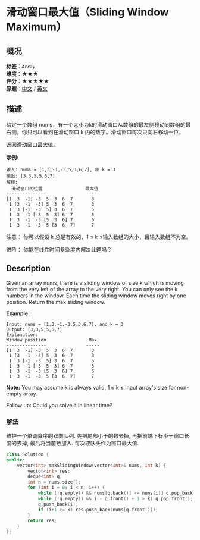 # 滑动窗口最大值（Sliding Window Maximum）
## 概况
**标签**：*`Array`*<br>
**难度**：★★★<br>
**评分**：★★★★★<br>
**原题**：[中文](https://leetcode-cn.com/problems/sliding-window-maximum) / [英文](https://leetcode.com/problems/sliding-window-maximum)

## 描述
给定一个数组 nums，有一个大小为k的滑动窗口从数组的最左侧移动到数组的最右侧。你只可以看到在滑动窗口 k 内的数字。滑动窗口每次只向右移动一位。

返回滑动窗口最大值。

**示例:**
```
输入: nums = [1,3,-1,-3,5,3,6,7], 和 k = 3
输出: [3,3,5,5,6,7] 
解释: 
  滑动窗口的位置                最大值
---------------               -----
[1  3  -1] -3  5  3  6  7       3
 1 [3  -1  -3] 5  3  6  7       3
 1  3 [-1  -3  5] 3  6  7       5
 1  3  -1 [-3  5  3] 6  7       5
 1  3  -1  -3 [5  3  6] 7       6
 1  3  -1  -3  5 [3  6  7]      7
```

注意：
你可以假设 k 总是有效的，1 &le; k &le;输入数组的大小，且输入数组不为空。

进阶：
你能在线性时间复杂度内解决此题吗？

## Description
Given an array nums, there is a sliding window of size k which is moving from the very left of the array to the very right. You can only see the k numbers in the window. Each time the sliding window moves right by one position. Return the max sliding window.

**Example:**
```
Input: nums = [1,3,-1,-3,5,3,6,7], and k = 3
Output: [3,3,5,5,6,7] 
Explanation: 
Window position                Max
---------------               -----
[1  3  -1] -3  5  3  6  7       3
 1 [3  -1  -3] 5  3  6  7       3
 1  3 [-1  -3  5] 3  6  7       5
 1  3  -1 [-3  5  3] 6  7       5
 1  3  -1  -3 [5  3  6] 7       6
 1  3  -1  -3  5 [3  6  7]      7
```

**Note:**
You may assume k is always valid, 1 &le; k &le; input array&#39;s size for non-empty array.

Follow up:
Could you solve it in linear time?


### 解法
维护一个单调降序的双向队列. 先把尾部小于的数去掉, 再把前端下标小于窗口长度的去掉, 最后将当前数加入. 每次取队头作为窗口最大值.
```c++
class Solution {
public:
    vector<int> maxSlidingWindow(vector<int>& nums, int k) {
        vector<int> res;
        deque<int> q;
        int n = nums.size();
        for (int i = 0; i < n; i++) {
            while (!q.empty() && nums[q.back()] <= nums[i]) q.pop_back();
            while (!q.empty() && i - q.front() + 1 > k) q.pop_front();
            q.push_back(i);
            if (i+1 >= k) res.push_back(nums[q.front()]);
        }
        return res;
    }
};
```